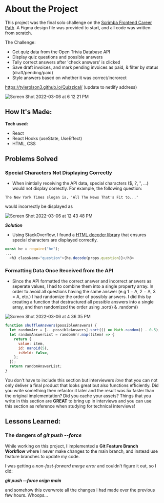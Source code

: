 # About the Project
This project was the final solo challenge on the [Scrimba Frontend Career Path](https://scrimba.com/learn/frontend).  A Figma design file was provided to start, and all code was written from scratch.

The Challenge:

- Get quiz data from the Open Trivia Database API
- Display quiz questions and possible answers
- Tally correct answers after 'check answers' is clicked
- Save draft invoices, and mark pending invoices as paid, & filter by status (draft/pending/paid)
- Style answers based on whether it was correct/incrorect

https://tylerolson3.github.io/Quizzical/ (update to netlify address)

![Screen Shot 2022-03-06 at 6 12 21 PM](https://user-images.githubusercontent.com/67395239/156948516-ff077ba6-18c0-4aa9-8540-49eabbdf46f7.png)


## How It's Made:

**Tech used:** 
- React
- React Hooks (useState, UseEffect)
- HTML, CSS

## Problems Solved

### Special Characters Not Displaying Correctly

- When inintially receiving the API data, special characters ($, ?, ", ...) would not display correctly.  For example, the following question: 

``
The New York Times slogan is, 'All The News That's Fit to...'
``

would incorrectly be displayed as


![Screen Shot 2022-03-06 at 12 43 48 PM](https://user-images.githubusercontent.com/67395239/156948815-b9d77f48-4d84-4778-bdba-f2a46b02c709.png)

***Solution***

- Using StackOverflow, I found a [HTML decoder library](https://github.com/mathiasbynens/he) that ensures special characters are displayed correctly.  

```javascript
const he = require("he");
...
  <h3 className="question">{he.decode(props.question)}</h3>
```


### Formatting Data Once Received from the API

- Since the API formatted the correct answer and incorrect answers as seperate values, I had to combine them into a single property array.  In order to avoid all questions having the same answer (e.g 1 = A, 2 = A, 3 = A, etc.) I had randomize the order of possibly answers.  I did this by creating a function that destructured all possible answers into a single array, and then randomized the order using .sort() & .random()

![Screen Shot 2022-03-06 at 4 36 35 PM](https://user-images.githubusercontent.com/67395239/156949520-668066d4-e459-4974-b8c0-2cf6cee07bbb.png)

```javascript
function shuffleAnswers(possibleAnswers) {
  let randomArr = [...possibleAnswers].sort(() => Math.random() - 0.5);
  let randomAnswerList = randomArr.map((item) => {
    return {
      value: item,
      id: nanoid(5),
      isHeld: false,
    };
  });
  return randomAnswerList;
}
```


You don't have to include this section but interviewers *love* that you can not only deliver a final product that looks great but also functions efficiently. Did you write something then refactor it later and the result was 5x faster than the original implementation? Did you cache your assets? Things that you write in this section are **GREAT** to bring up in interviews and you can use this section as reference when studying for technical interviews!

## Lessons Learned:

### The dangers of *git push --force*

While working on this project, I implemented a **Git Feature Branch Workflow** where I never make changes to the main branch, and instead use feature branches to update my code.

I was getting a *non-fast-forward merge error* and couldn't figure it out, so I did:

***git push --force orign main*** 

and somehow this overwrote all the changes I had made over the previous few hours.  Whoops...


